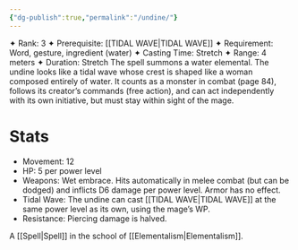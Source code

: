 ```yaml
---
{"dg-publish":true,"permalink":"/undine/"}
---
```


✦ Rank: 3
✦ Prerequisite: [[TIDAL WAVE\|TIDAL WAVE]]
✦ Requirement: Word, gesture, ingredient (water)
✦ Casting Time: Stretch
✦ Range: 4 meters
✦ Duration: Stretch
The spell summons a water elemental. The undine looks
like a tidal wave whose crest is shaped like a woman composed
entirely of water. It counts as a monster in combat
(page 84), follows its creator’s commands (free action),
and can act independently with its own initiative, but must
stay within sight of the mage.
# Stats
- Movement: 12
- HP: 5 per power level
- Weapons: Wet embrace. Hits automatically in melee combat (but can be dodged) and inflicts D6 damage per power level. Armor has no effect.
- Tidal Wave: The undine can cast [[TIDAL WAVE\|TIDAL WAVE]] at the same power level as its own, using the mage’s WP.
- Resistance: Piercing damage is halved.

A [[Spell\|Spell]] in the school of [[Elementalism\|Elementalism]].